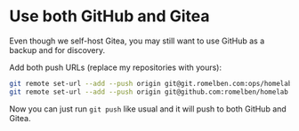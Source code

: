 # Use both GitHub and Gitea

Even though we self-host Gitea, you may still want to use GitHub as a backup and for discovery.

Add both push URLs (replace my repositories with yours):

```sh
git remote set-url --add --push origin git@git.romelben.com:ops/homelab
git remote set-url --add --push origin git@github.com:romelben/homelab
```

Now you can just run `git push` like usual and it will push to both GitHub and Gitea.
